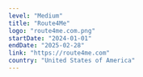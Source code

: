 ```yaml
---
level: "Medium"
title: "Route4Me"
logo: "route4me.com.png"
startDate: "2024-01-01"
endDate: "2025-02-28"
link: "https://route4me.com"
country: "United States of America"
---
```

